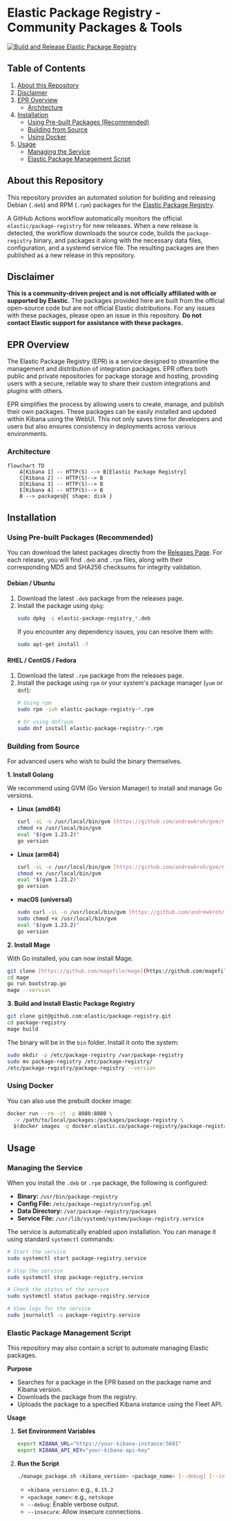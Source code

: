 # Elastic Package Registry - Community Packages & Tools

[![Build and Release Elastic Package Registry](https://github.com/fred-maussion/demo_epr/actions/workflows/release-monitor.yml/badge.svg)](https://github.com/fred-maussion/demo_epr/actions/workflows/release-monitor.yml)

## Table of Contents
1.  [About this Repository](#about-this-repository)
2.  [Disclaimer](#disclaimer)
3.  [EPR Overview](#epr-overview)
    * [Architecture](#architecture)
4.  [Installation](#installation)
    * [Using Pre-built Packages (Recommended)](#using-pre-built-packages-recommended)
    * [Building from Source](#building-from-source)
    * [Using Docker](#using-docker)
5.  [Usage](#usage)
    * [Managing the Service](#managing-the-service)
    * [Elastic Package Management Script](#elastic-package-management-script)

## About this Repository

This repository provides an automated solution for building and releasing Debian (`.deb`) and RPM (`.rpm`) packages for the [Elastic Package Registry](https://github.com/elastic/package-registry).

A GitHub Actions workflow automatically monitors the official `elastic/package-registry` for new releases. When a new release is detected, the workflow downloads the source code, builds the `package-registry` binary, and packages it along with the necessary data files, configuration, and a systemd service file. The resulting packages are then published as a new release in this repository.

## Disclaimer

**This is a community-driven project and is not officially affiliated with or supported by Elastic.** The packages provided here are built from the official open-source code but are not official Elastic distributions. For any issues with these packages, please open an issue in this repository. **Do not contact Elastic support for assistance with these packages.**

## EPR Overview

The Elastic Package Registry (EPR) is a service designed to streamline the management and distribution of integration packages. EPR offers both public and private repositories for package storage and hosting, providing users with a secure, reliable way to share their custom integrations and plugins with others.

EPR simplifies the process by allowing users to create, manage, and publish their own packages. These packages can be easily installed and updated within Kibana using the WebUI. This not only saves time for developers and users but also ensures consistency in deployments across various environments.

### Architecture

```mermaid
flowchart TD
    A[Kibana 1] -- HTTP(S) --> B[Elastic Package Registry]
    C[Kibana 2] -- HTTP(S)--> B
    D[Kibana 3] -- HTTP(S)--> B
    E[Kibana 4] -- HTTP(S)--> B
    B --> packages@{ shape: disk }
```

## Installation

### Using Pre-built Packages (Recommended)

You can download the latest packages directly from the [Releases Page](https://github.com/fred-maussion/demo_epr/releases). For each release, you will find `.deb` and `.rpm` files, along with their corresponding MD5 and SHA256 checksums for integrity validation.

#### Debian / Ubuntu

1.  Download the latest `.deb` package from the releases page.
2.  Install the package using `dpkg`:
    ```bash
    sudo dpkg -i elastic-package-registry_*.deb
    ```
    If you encounter any dependency issues, you can resolve them with:
    ```bash
    sudo apt-get install -f
    ```

#### RHEL / CentOS / Fedora

1.  Download the latest `.rpm` package from the releases page.
2.  Install the package using `rpm` or your system's package manager (`yum` or `dnf`):
    ```bash
    # Using rpm
    sudo rpm -ivh elastic-package-registry-*.rpm

    # Or using dnf/yum
    sudo dnf install elastic-package-registry-*.rpm
    ```

### Building from Source

For advanced users who wish to build the binary themselves.

**1. Install Golang**

We recommend using GVM (Go Version Manager) to install and manage Go versions.

* **Linux (amd64)**
    ```bash
    curl -sL -o /usr/local/bin/gvm [https://github.com/andrewkroh/gvm/releases/download/v0.5.2/gvm-linux-amd64](https://github.com/andrewkroh/gvm/releases/download/v0.5.2/gvm-linux-amd64)
    chmod +x /usr/local/bin/gvm
    eval "$(gvm 1.23.2)"
    go version
    ```
* **Linux (arm64)**
    ```bash
    curl -sL -o /usr/local/bin/gvm [https://github.com/andrewkroh/gvm/releases/download/v0.5.2/gvm-linux-arm64](https://github.com/andrewkroh/gvm/releases/download/v0.5.2/gvm-linux-arm64)
    chmod +x /usr/local/bin/gvm
    eval "$(gvm 1.23.2)"
    go version
    ```
* **macOS (universal)**
    ```bash
    sudo curl -sL -o /usr/local/bin/gvm [https://github.com/andrewkroh/gvm/releases/download/v0.5.2/gvm-darwin-all](https://github.com/andrewkroh/gvm/releases/download/v0.5.2/gvm-darwin-all)
    sudo chmod +x /usr/local/bin/gvm
    eval "$(gvm 1.23.2)"
    go version
    ```

**2. Install Mage**

With Go installed, you can now install Mage.

```bash
git clone [https://github.com/magefile/mage](https://github.com/magefile/mage)
cd mage
go run bootstrap.go
mage --version
```

**3. Build and Install Elastic Package Registry**

```bash
git clone git@github.com:elastic/package-registry.git
cd package-registry
mage build
```

The binary will be in the `bin` folder. Install it onto the system:

```bash
sudo mkdir -p /etc/package-registry /var/package-registry
sudo mv package-registry /etc/package-registry/
/etc/package-registry/package-registry --version
```

### Using Docker

You can also use the prebuilt docker image:

```bash
docker run --rm -it -p 8080:8080 \
  -v /path/to/local/packages:/packages/package-registry \
  $(docker images -q docker.elastic.co/package-registry/package-registry:main)
```

## Usage

### Managing the Service

When you install the `.deb` or `.rpm` package, the following is configured:

* **Binary:** `/usr/bin/package-registry`
* **Config File:** `/etc/package-registry/config.yml`
* **Data Directory:** `/var/package-registry/packages`
* **Service File:** `/usr/lib/systemd/system/package-registry.service`

The service is automatically enabled upon installation. You can manage it using standard `systemctl` commands:

```bash
# Start the service
sudo systemctl start package-registry.service

# Stop the service
sudo systemctl stop package-registry.service

# Check the status of the service
sudo systemctl status package-registry.service

# View logs for the service
sudo journalctl -u package-registry.service
```

### Elastic Package Management Script

This repository may also contain a script to automate managing Elastic packages.

**Purpose**
* Searches for a package in the EPR based on the package name and Kibana version.
* Downloads the package from the registry.
* Uploads the package to a specified Kibana instance using the Fleet API.

**Usage**

1.  **Set Environment Variables**
    ```bash
    export KIBANA_URL="https://your-kibana-instance:5601"
    export KIBANA_API_KEY="your-kibana-api-key"
    ```
2.  **Run the Script**
    ```bash
    ./manage_package.sh <kibana_version> <package_name> [--debug] [--insecure]
    ```
    * `<kibana_version>`: e.g., `8.15.2`
    * `<package_name>`: e.g., `netskope`
    * `--debug`: Enable verbose output.
    * `--insecure`: Allow insecure connections.
